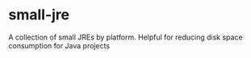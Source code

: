 # small-jre
A collection of small JREs by platform. Helpful for reducing disk space consumption for Java projects
